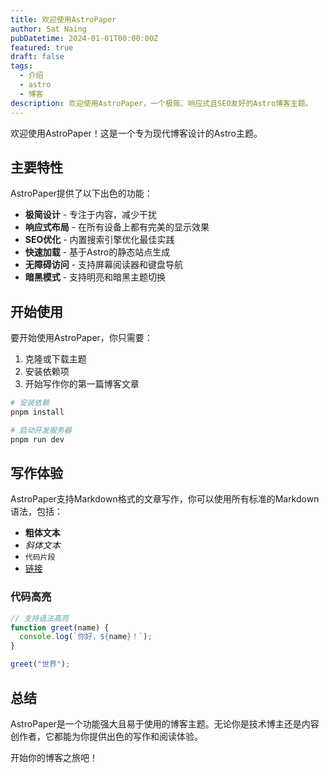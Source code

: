 ```yaml
---
title: 欢迎使用AstroPaper
author: Sat Naing
pubDatetime: 2024-01-01T00:00:00Z
featured: true
draft: false
tags:
  - 介绍
  - astro
  - 博客
description: 欢迎使用AstroPaper，一个极简、响应式且SEO友好的Astro博客主题。
---
```


欢迎使用AstroPaper！这是一个专为现代博客设计的Astro主题。

## 主要特性

AstroPaper提供了以下出色的功能：

- **极简设计** - 专注于内容，减少干扰
- **响应式布局** - 在所有设备上都有完美的显示效果
- **SEO优化** - 内置搜索引擎优化最佳实践
- **快速加载** - 基于Astro的静态站点生成
- **无障碍访问** - 支持屏幕阅读器和键盘导航
- **暗黑模式** - 支持明亮和暗黑主题切换

## 开始使用

要开始使用AstroPaper，你只需要：

1. 克隆或下载主题
2. 安装依赖项
3. 开始写作你的第一篇博客文章

```bash
# 安装依赖
pnpm install

# 启动开发服务器
pnpm run dev
```

## 写作体验

AstroPaper支持Markdown格式的文章写作，你可以使用所有标准的Markdown语法，包括：

- **粗体文本**
- *斜体文本*
- `代码片段`
- [链接](https://astro.build)

### 代码高亮

```javascript
// 支持语法高亮
function greet(name) {
  console.log(`你好，${name}！`);
}

greet("世界");
```

## 总结

AstroPaper是一个功能强大且易于使用的博客主题。无论你是技术博主还是内容创作者，它都能为你提供出色的写作和阅读体验。

开始你的博客之旅吧！
